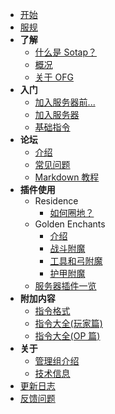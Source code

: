- [开始](README.md)
- [服规](rules.md)
- **了解**
    - [什么是 Sotap？](introduction.md)
    - [概况](overview.md)
    - [关于 OFG](about-ofg.md)
- **入门**
    - [加入服务器前...](getting-started/preparation.md)
    - [加入服务器](getting-started/entering-server.md)
    - [基础指令](getting-started/basic-commands.md)
- **论坛**
    - [介绍](forum/introduction.md)
    - [常见问题](forum/faq.md)
    - [Markdown 教程](forum/markdown-tutorial.md)
- **插件使用**
    - Residence
        - [如何圈地？](plugins/residence/how-to-create-a-residence.md)
    - Golden Enchants
        - [介绍](plugins/golden-enchants/introduction.md)
        - [战斗附魔](plugins/golden-enchants/combat-enchants.md)
        - [工具和弓附魔](plugins/golden-enchants/tools-bows-enchants.md)
        - [护甲附魔](plugins/golden-enchants/armor-enchants.md)
    - [服务器插件一览](plugins/all.md)
- **附加内容**
    - [指令格式](others/command-format.md)
    - [指令大全(玩家篇)](others/commands-for-players.md)
    - [指令大全(OP 篇)](others/commands-for-operators.md)
- **关于**
    - [管理组介绍](about/management.md)
    - [技术信息](about/technical-information.md)
- [更新日志](changelog.md)
- [反馈问题](https://g.sotap.org/t/development)
    